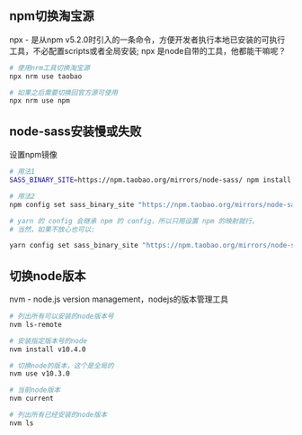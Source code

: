 
## npm切换淘宝源

npx - 是从npm v5.2.0时引入的一条命令，方便开发者执行本地已安装的可执行工具，不必配置scripts或者全局安装;
npx 是node自带的工具，他都能干嘛呢？

```bash
# 使用nrm工具切换淘宝源
npx nrm use taobao

# 如果之后需要切换回官方源可使用
npx nrm use npm
```


## node-sass安装慢或失败

设置npm镜像

```bash
# 用法1
SASS_BINARY_SITE=https://npm.taobao.org/mirrors/node-sass/ npm install node-sass

# 用法2
npm config set sass_binary_site "https://npm.taobao.org/mirrors/node-sass/"

# yarn 的 config 会继承 npm 的 config，所以只用设置 npm 的映射就行，
# 当然，如果不放心也可以:

yarn config set sass_binary_site "https://npm.taobao.org/mirrors/node-sass/"
```

## 切换node版本

nvm - node.js version management，nodejs的版本管理工具

```bash
# 列出所有可以安装的node版本号
nvm ls-remote

# 安装指定版本号的node
nvm install v10.4.0

# 切换node的版本，这个是全局的
nvm use v10.3.0

# 当前node版本
nvm current

# 列出所有已经安装的node版本
nvm ls
```

